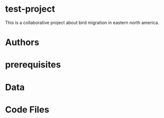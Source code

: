 # test-project
This is a collaborative project about bird migration in eastern north america.


# Authors

# prerequisites

# Data

# Code Files